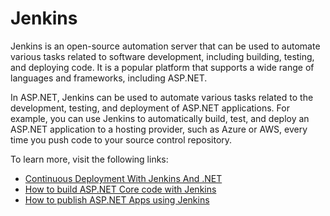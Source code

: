 # Jenkins

Jenkins is an open-source automation server that can be used to automate various tasks related to software development, including building, testing, and deploying code. It is a popular platform that supports a wide range of languages and frameworks, including ASP.NET.

In ASP.NET, Jenkins can be used to automate various tasks related to the development, testing, and deployment of ASP.NET applications. For example, you can use Jenkins to automatically build, test, and deploy an ASP.NET application to a hosting provider, such as Azure or AWS, every time you push code to your source control repository.

To learn more, visit the following links:

- [Continuous Deployment With Jenkins And .NET](https://www.c-sharpcorner.com/article/continuous-deployment-with-jenkins-and-net/)
- [How to build ASP.NET Core code with Jenkins](https://referbruv.com/blog/cicd-getting-started-automating-aspnet-core-build-using-jenkins/)
- [How to publish ASP.NET Apps using Jenkins](https://www.ahmetkucukoglu.com/en/how-to-publish-asp-net-core-application-by-using-jenkins)
